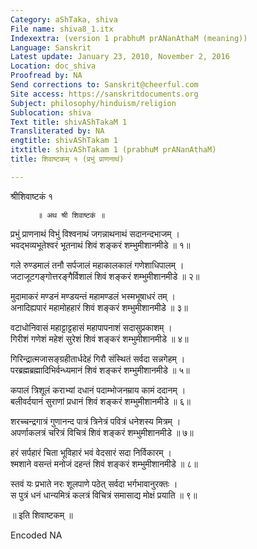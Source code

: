 ```yaml
---
Category: aShTaka, shiva
File name: shiva8_1.itx
Indexextra: (version 1 prabhuM prANanAthaM (meaning))
Language: Sanskrit
Latest update: January 23, 2010, November 2, 2016
Location: doc_shiva
Proofread by: NA
Send corrections to: Sanskrit@cheerful.com
Site access: https://sanskritdocuments.org
Subject: philosophy/hinduism/religion
Sublocation: shiva
Text title: shivAShTakaM 1
Transliterated by: NA
engtitle: shivAShTakam 1
itxtitle: shivAShTakam 1 (prabhuM prANanAthaM)
title: शिवाष्टकम् १ (प्रभुं प्राणनाथं)

---
```

  
 श्रीशिवाष्टकं १   
  
          ॥ अथ श्री शिवाष्टकं ॥  
  
प्रभुं प्राणनाथं विभुं विश्वनाथं जगन्नाथनाथं सदानन्दभाजम् ।  
भवद्भव्यभूतेश्वरं भूतनाथं शिवं शङ्करं शम्भुमीशानमीडे ॥ १॥  
  
गले रुण्डमालं तनौ सर्पजालं महाकालकालं गणेशाधिपालम् ।  
जटाजूटगङ्गोत्तरङ्गैर्विशालं शिवं शङ्करं शम्भुमीशानमीडे ॥ २॥  
  
मुदामाकरं मण्डनं मण्डयन्तं महामण्डलं भस्मभूषाधरं तम् ।  
अनादिह्यपारं महामोहहारं शिवं शङ्करं शम्भुमीशानमीडे ॥ ३॥  
  
वटाधोनिवासं महाट्टाट्टहासं महापापनाशं सदासुप्रकाशम् ।  
गिरीशं गणेशं महेशं सुरेशं शिवं शङ्करं शम्भुमीशानमीडे ॥ ४॥  
  
गिरिन्द्रात्मजासङ्ग्रहीतार्धदेहं गिरौ संस्थितं सर्वदा सन्नगेहम् ।  
परब्रह्मब्रह्मादिभिर्वन्ध्यमानं शिवं शङ्करं शम्भुमीशानमीडे ॥ ५॥  
  
कपालं त्रिशूलं कराभ्यां दधानं पदाम्भोजनम्राय कामं ददानम् ।  
बलीवर्दयानं सुराणां प्रधानं शिवं शङ्करं शम्भुमीशानमीडे ॥ ६॥  
  
शरच्चन्द्रगात्रं गुणानन्द पात्रं त्रिनेत्रं पवित्रं धनेशस्य मित्रम् ।  
अपर्णाकलत्रं चरित्रं विचित्रं शिवं शङ्करं शम्भुमीशानमीडे ॥ ७॥  
  
हरं सर्पहारं चिता भूविहारं भवं वेदसारं सदा निर्विकारम् ।  
श्मशाने वसन्तं मनोजं दहन्तं शिवं शङ्करं शम्भुमीशानमीडे ॥ ८॥  
  
स्तवं यः प्रभाते नरः शूलपाणे पठेत् सर्वदा भर्गभावानुरक्तः ।  
स पुत्रं धनं धान्यमित्रं कलत्रं विचित्रं समासाद्य मोक्षं प्रयाति ॥ ९॥  
  
॥ इति शिवाष्टकम् ॥  
  
  
  
Encoded NA  
  
